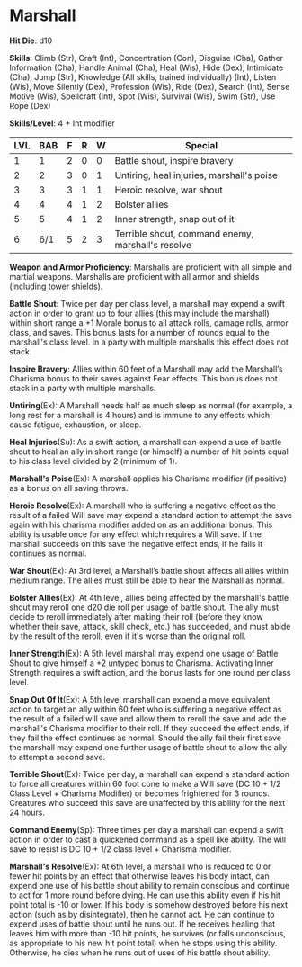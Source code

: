 # Marshall

**Hit Die**: d10

**Skills**: Climb (Str), Craft (Int), Concentration (Con), Disguise (Cha), Gather Information (Cha), Handle Animal (Cha), Heal (Wis), Hide (Dex), Intimidate (Cha), Jump (Str), Knowledge (All skills, trained individually) (Int), Listen (Wis), Move Silently (Dex), Profession (Wis), Ride (Dex), Search (Int), Sense Motive (Wis), Spellcraft (Int), Spot (Wis), Survival (Wis), Swim (Str), Use Rope (Dex)

**Skills/Level**: 4 + Int modifier

LVL | BAB | F | R | W | Special 
--- | --- | - | - | - | ------- 
1   | 1   | 2 | 0 | 0 | Battle shout, inspire bravery     
2   | 2   | 3 | 0 | 1 | Untiring, heal injuries, marshall's poise
3   | 3   | 3 | 1 | 1 | Heroic resolve, war shout
4   | 4   | 4 | 1 | 2 | Bolster allies
5   | 5   | 4 | 1 | 2 | Inner strength, snap out of it
6   | 6/1 | 5 | 2 | 3 | Terrible shout, command enemy, marshall's resolve

**Weapon and Armor Proficiency**: Marshalls are proficient with all simple and martial weapons. Marshalls are proficient with all armor and shields (including tower shields).

**Battle Shout**: Twice per day per class level, a marshall may expend a swift action in order to grant up to four allies (this may include the marshall) within short range a +1 Morale bonus to all attack rolls, damage rolls, armor class, and saves. This bonus lasts for a number of rounds equal to the marshall's class level. In a party with multiple marshalls this effect does not stack.

**Inspire Bravery**: Allies within 60 feet of a Marshall may add the Marshall’s Charisma bonus to their saves against Fear effects. This bonus does not stack in a party with multiple marshalls.

**Untiring**(Ex): A Marshall needs half as much sleep as normal (for example, a long rest for a marshall is 4 hours) and is immune to any effects which cause fatigue, exhaustion, or sleep.

**Heal Injuries**(Su): As a swift action, a marshall can expend a use of battle shout to heal an ally in short range (or himself) a number of hit points equal to his class level divided by 2 (minimum of 1).

**Marshall's Poise**(Ex): A marshall applies his Charisma modifier (if positive) as a bonus on all saving throws.

**Heroic Resolve**(Ex): A marshall who is suffering a negative effect as the result of a failed Will save may expend a standard action to attempt the save again with his charisma modifier added on as an additional bonus. This ability is usable once for any effect which requires a Will save. If the marshall succeeds on this save the negative effect ends, if he fails it continues as normal.

**War Shout**(Ex): At 3rd level, a Marshall’s battle shout affects all allies within medium range. The allies must still be able to hear the Marshall as normal.

**Bolster Allies**(Ex): At 4th level, allies being affected by the marshall's battle shout may reroll one d20 die roll per usage of battle shout. The ally must decide to reroll immediately after making their roll (before they know whether their save, attack, skill check, etc.) has succeeded, and must abide by the result of the reroll, even if it's worse than the original roll. 

**Inner Strength**(Ex): A 5th level marshall may expend one usage of Battle Shout to give himself a +2 untyped bonus to Charisma. Activating Inner Strength requires a swift action, and the bonus lasts for one round per class level.

**Snap Out Of It**(Ex): A 5th level marshall can expend a move equivalent action to target an ally within 60 feet who is suffering a negative effect as the result of a failed will save and allow them to reroll the save and add the marshall's Charisma modifier to their roll. If they succeed the effect ends, if they fail the effect continues as normal. Should the ally fail their first save the marshall may expend one further usage of battle shout to allow the ally to attempt a second save.

**Terrible Shout**(Ex): Twice per day, a marshall can expend a standard action to force all creatures within 60 foot cone to make a Will save (DC 10 + 1/2 Class Level + Charisma Modifier) or becomes frightened for 3 rounds. Creatures who succeed this save are unaffected by this ability for the next 24 hours.

**Command Enemy**(Sp): Three times per day a marshall can expend a swift action in order to cast a quickened command as a spell like ability. The will save to resist is DC 10 + 1/2 class level + Charisma modifier.

**Marshall's Resolve**(Ex): At 6th level, a marshall who is reduced to 0 or fewer hit points by an effect that otherwise leaves his body intact, can expend one use of his battle shout ability to remain conscious and continue to act for 1 more round before dying. He can use this ability even if his hit point total is -10 or lower. If his body is somehow destroyed before his next action (such as by disintegrate), then he cannot act. He can continue to expend uses of battle shout until he runs out. If he receives healing that leaves him with more than -10 hit points, he survives (or falls unconscious, as appropriate to his new hit point total) when he stops using this ability. Otherwise, he dies when he runs out of uses of his battle shout ability.